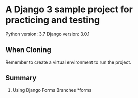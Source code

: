 # A Django 3 sample project for practicing and testing
Python version: 3.7
Django version: 3.0.1

## When Cloning
Remember to create a virtual environment to run the project.

## Summary
1. Using Django Forms
Branches
*forms
